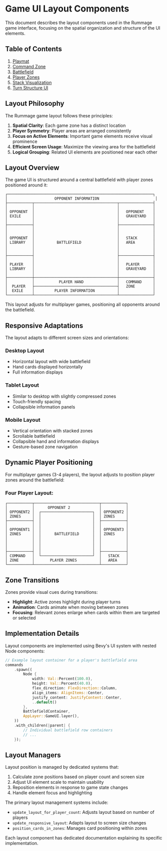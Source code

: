 # Game UI Layout Components

This document describes the layout components used in the Rummage game interface, focusing on the spatial organization and structure of the UI elements.

## Table of Contents

1. [Playmat](playmat.md)
2. [Command Zone](command_zone.md)
3. [Battlefield](battlefield.md)
4. [Player Zones](player_zones.md)
5. [Stack Visualization](stack.md)
6. [Turn Structure UI](turn_structure.md)

## Layout Philosophy

The Rummage game layout follows these principles:

1. **Spatial Clarity**: Each game zone has a distinct location
2. **Player Symmetry**: Player areas are arranged consistently
3. **Focus on Active Elements**: Important game elements receive visual prominence
4. **Efficient Screen Usage**: Maximize the viewing area for the battlefield
5. **Logical Grouping**: Related UI elements are positioned near each other

## Layout Overview

The game UI is structured around a central battlefield with player zones positioned around it:

```
┌─────────────────────────────────────────────────────────────────┐
│                     OPPONENT INFORMATION                         │
├───────────┬─────────────────────────────────────┬───────────────┤
│           │                                     │               │
│ OPPONENT  │                                     │   OPPONENT    │
│ EXILE     │                                     │   GRAVEYARD   │
│           │                                     │               │
├───────────┤                                     ├───────────────┤
│           │                                     │               │
│           │                                     │               │
│ OPPONENT  │                                     │   STACK       │
│ LIBRARY   │          BATTLEFIELD                │   AREA        │
│           │                                     │               │
│           │                                     │               │
├───────────┤                                     ├───────────────┤
│           │                                     │               │
│ PLAYER    │                                     │   PLAYER      │
│ LIBRARY   │                                     │   GRAVEYARD   │
│           │                                     │               │
├───────────┼─────────────────────────────────────┼───────────────┤
│           │           PLAYER HAND               │   COMMAND     │
│  PLAYER   ├─────────────────────────────────────┤   ZONE        │
│  EXILE    │         PLAYER INFORMATION          │               │
└───────────┴─────────────────────────────────────┴───────────────┘
```

This layout adjusts for multiplayer games, positioning all opponents around the battlefield.

## Responsive Adaptations

The layout adapts to different screen sizes and orientations:

### Desktop Layout
- Horizontal layout with wide battlefield
- Hand cards displayed horizontally
- Full information displays

### Tablet Layout
- Similar to desktop with slightly compressed zones
- Touch-friendly spacing
- Collapsible information panels

### Mobile Layout
- Vertical orientation with stacked zones
- Scrollable battlefield
- Collapsible hand and information displays
- Gesture-based zone navigation

## Dynamic Player Positioning

For multiplayer games (3-4 players), the layout adjusts to position player zones around the battlefield:

### Four Player Layout:
```
┌───────────┬─────────────────────────────┬───────────┐
│           │      OPPONENT 2             │           │
│ OPPONENT2 │  ┌───────────────────────┐  │ OPPONENT2 │
│ ZONES     │  │                       │  │ ZONES     │
├───────────┤  │                       │  ├───────────┤
│           │  │                       │  │           │
│ OPPONENT1 │  │                       │  │ OPPONENT3 │
│ ZONES     │  │      BATTLEFIELD      │  │ ZONES     │
│           │  │                       │  │           │
│           │  │                       │  │           │
│           │  │                       │  │           │
├───────────┤  │                       │  ├───────────┤
│ COMMAND   │  └───────────────────────┘  │   STACK   │
│ ZONE      │       PLAYER ZONES          │   AREA    │
└───────────┴─────────────────────────────┴───────────┘
```

## Zone Transitions

Zones provide visual cues during transitions:

- **Highlight**: Active zones highlight during player turns
- **Animation**: Cards animate when moving between zones
- **Focusing**: Relevant zones enlarge when cards within them are targeted or selected

## Implementation Details

Layout components are implemented using Bevy's UI system with nested Node components:

```rust
// Example layout container for a player's battlefield area
commands
    .spawn((
        Node {
            width: Val::Percent(100.0),
            height: Val::Percent(40.0),
            flex_direction: FlexDirection::Column,
            align_items: AlignItems::Center,
            justify_content: JustifyContent::Center,
            ..default()
        },
        BattlefieldContainer,
        AppLayer::GameUI.layer(),
    ))
    .with_children(|parent| {
        // Individual battlefield row containers
        // ...
    });
```

## Layout Managers

Layout position is managed by dedicated systems that:

1. Calculate zone positions based on player count and screen size
2. Adjust UI element scale to maintain usability
3. Reposition elements in response to game state changes
4. Handle element focus and highlighting

The primary layout management systems include:

- `update_layout_for_player_count`: Adjusts layout based on number of players
- `update_responsive_layout`: Adapts layout to screen size changes
- `position_cards_in_zones`: Manages card positioning within zones

Each layout component has dedicated documentation explaining its specific implementation. 